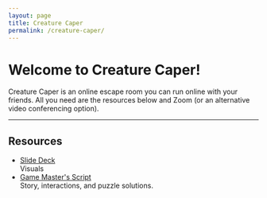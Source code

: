 ```yaml
---
layout: page
title: Creature Caper
permalink: /creature-caper/
---
```


# Welcome to Creature Caper!
Creature Caper is an online escape room you can run online with your friends. All you need are the resources below and Zoom (or an alternative video conferencing option).

---
## Resources
* [Slide Deck](https://docs.google.com/presentation/d/1UjjHCA8qc5cWrPXDoWVhv8keBv2_e_pIx4EPoLqAon0/edit?usp=sharing)  
Visuals
* [Game Master's Script](script)  
Story, interactions, and puzzle solutions.
